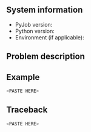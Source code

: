 ## System information

<!-- Can be obtained by running: ``python -c "import conkit; print(conkit.__version__)"`` -->
- PyJob version: <ADD HERE>
- Python version: <ADD HERE>
- Environment (if applicable): <ADD HERE>
<!-- Such as CCP4, Anaconda, CCP-EM, etc. -->

## Problem description

<!-- The description of the problem here -->

## Example

<!-- A minimal example to reproduce the error -->
```bash
<PASTE HERE>
```

## Traceback

<!-- The Python traceback -->
```python
<PASTE HERE>
```
